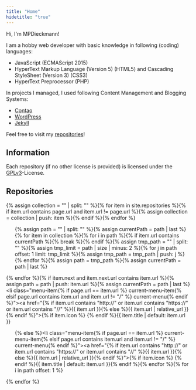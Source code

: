 ```yaml
---
title: "Home"
hidetitle: "true"
---
```

Hi, I'm MPDieckmann!

I am a hobby web developer with basic knowledge in following (coding) languages:

* JavaScript (ECMAScript 2015)
* HyperText Markup Language (Version 5) (HTML5) and Cascading StyleSheet (Version 3) (CSS3)
* HyperText Preprocessor (PHP)

In projects I managed, I used following Content Management and Blogging Systems:

* [Contao](https://contao.org/)
* [WordPress](https://wordpress.org/)
* [Jekyll](https://jekyllrb.com/)

Feel free to visit my [repositories](https://github.com/MPDieckmann?tab=repositories)!

## Information
Each repository (if no other license is provided) is licensed under the [GPLv3](https://www.gnu.org/licenses/gpl-3.0.html)-License.

## Repositories
{% assign collection = "" | split: "" %}{% for item in site.repositories %}{% if item.url contains page.url and item.url != page.url %}{% assign collection = collection | push: item %}{% endif %}{% endfor %}<ul class="menu">{% assign path = "" | split: "" %}{% assign currentPath = path | last %}{% for item in collection %}{% for i in path %}{% if item.url contains currentPath %}{% break %}{% endif %}{% assign tmp_path = "" | split: "" %}{% assign tmp_limit = path | size | minus: 2 %}{% for j in path offset: 1 limit: tmp_limit %}{% assign tmp_path = tmp_path | push: j %}{% endfor %}{% assign path = tmp_path %}{% assign currentPath = path | last %}</ul></li>{% endfor %}{% if item.next and item.next.url contains item.url %}{% assign path = path | push: item.url %}{% assign currentPath = path | last %}<li class="menu-item{% if page.url == item.url %} current-menu-item{% elsif page.url contains item.url and item.url != "/" %} current-menu{% endif %}"><a href="{% if item.url contains "http://" or item.url contains "https://" or item.url contains "//" %}{{ item.url }}{% else %}{{ item.url | relative_url }}{% endif %}">{% if item.icon %}<span class="icon icon-{{ item.icon }}"></span> {% endif %}{{ item.title | default: item.url }}</a><ul class="menu">{% else  %}<li class="menu-item{% if page.url == item.url %} current-menu-item{% elsif page.url contains item.url and item.url != "/" %} current-menu{% endif %}"><a href="{% if item.url contains "http://" or item.url contains "https://" or item.url contains "//" %}{{ item.url }}{% else %}{{ item.url | relative_url }}{% endif %}">{% if item.icon %}<span class="icon icon-{{ item.icon }}"></span> {% endif %}{{ item.title | default: item.url }}</a></li>{% endif %}{% endfor %}{% for i in path offset: 1 %}</ul></li>{% endfor %}</ul>
